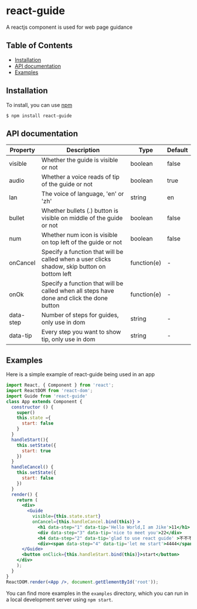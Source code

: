 # react-guide
A reactjs component is used for web page guidance

## Table of Contents

* [Installation](#installation)
* [API documentation](#api-documentation)
* [Examples](#examples)

## Installation

To install, you can use [npm](https://npmjs.org/) 


    $ npm install react-guide

## API documentation

| Property | Description | Type | Default |
| -------- | ----------- | ---- | ------- |
| visible | Whether the guide is visible or not | boolean | false |
| audio | Whether a voice reads of tip  of the guide or not | boolean | true |
| lan | The voice of language, 'en' or 'zh' | string | en |
| bullet | Whether bullets (.) button is visible on middle of the guide or not | boolean | false |
| num | Whether num icon is visible on top left of the guide or not | boolean | false |
| onCancel | Specify a function that will be called when a user clicks shadow, skip button on bottom left | function(e) | - |
| onOk | Specify a function that will be called when all steps have done and click the done button | function(e) | - |
| data-step | Number of steps for guides, only use in dom | string | - |
| data-tip | Every step you want to show tip, only use in dom  | string | - |

## Examples

Here is a simple example of react-guide being used in an app

```jsx
import React, { Component } from 'react';
import ReactDOM from 'react-dom';
import Guide from 'react-guide'
class App extends Component {
  constructor () {
    super()
    this.state ={
      start: false
    }
  }
  handleStart(){
    this.setState({
      start: true
    })
  }
  handleCancel() {
    this.setState({
      start: false
    })
  }
  render() {
    return (
      <div>
        <Guide 
          visible={this.state.start} 
          onCancel={this.handleCancel.bind(this)} >
            <h1 data-step="1" data-tip='Hello World,I am Jike'>11</h1>
            <div data-step="3" data-tip='nice to meet you'>22</div>
            <h4 data-step="2" data-tip='glad to use react guide' >不不不</h4>
            <div><span data-step="4" data-tip='let me start'>4444</span></div>
      </Guide>
      <button onClick={this.handleStart.bind(this)}>start</button>
    </div>
    );
  }
}
ReactDOM.render(<App />, document.getElementById('root'));
```
You can find more examples in the `examples` directory, which you can run in a
local development server using `npm start`.